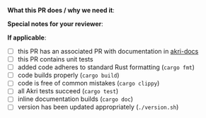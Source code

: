 <!--  Thank you for contributing to the Akri repo! Before submitting this PR, please make sure:
1. Read the Contributing Guide before submitting your PR: https://docs.akri.sh/community/contributing
2. Decide whether you need to add any flags to your PR title, such as `[SAME VERSION]` if the version should not be changed and your change will trigger the version check workflow. This will cause the workflow to automatically succeed: https://github.com/deislabs/akri/blob/main/.github/workflows/check-versioning.yml
3. If this PR closes another issue, add 'closes #<issue number>' somewhere in the PR summary. GitHub will automatically close that issue when this PR gets merged. Alternatively, adding 'refs #<issue number>' will not close the issue, but help provide the reviewer more context. -->

**What this PR does / why we need it**:

**Special notes for your reviewer**:

**If applicable**:
- [ ] this PR has an associated PR with documentation in [akri-docs](https://github.com/deislabs/akri-docs)
- [ ] this PR contains unit tests
- [ ] added code adheres to standard Rust formatting (`cargo fmt`)
- [ ] code builds properly (`cargo build`)
- [ ] code is free of common mistakes (`cargo clippy`)
- [ ] all Akri tests succeed (`cargo test`)
- [ ] inline documentation builds (`cargo doc`)
- [ ] version has been updated appropriately (`./version.sh`)